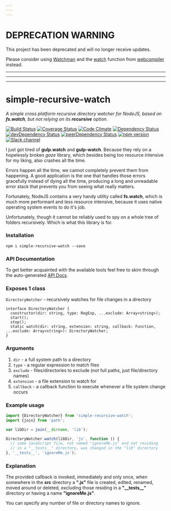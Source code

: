 ```yaml
---
---
---
```


# DEPRECATION WARNING

This project has been deprecated and will no longer receive updates.

Please consider using [Watchman](https://facebook.github.io/watchman/) and the
[watch](http://thealjey.github.io/webcompiler/global.html#watch) function from
[webcompiler](https://github.com/thealjey/webcompiler) instead.

---
---
---

# simple-recursive-watch
*A simple cross platform recursive directory watcher for NodeJS, based on __fs.watch__, but not relying on its
__recursive__ option.*

[![Build Status](https://travis-ci.org/thealjey/simple-recursive-watch.svg?branch=master)](https://travis-ci.org/thealjey/simple-recursive-watch)
[![Coverage Status](https://coveralls.io/repos/thealjey/simple-recursive-watch/badge.svg?branch=master&service=github)](https://coveralls.io/github/thealjey/simple-recursive-watch?branch=master)
[![Code Climate](https://codeclimate.com/github/thealjey/simple-recursive-watch/badges/gpa.svg)](https://codeclimate.com/github/thealjey/simple-recursive-watch)
[![Dependency Status](https://david-dm.org/thealjey/simple-recursive-watch.svg)](https://david-dm.org/thealjey/simple-recursive-watch)
[![devDependency Status](https://david-dm.org/thealjey/simple-recursive-watch/dev-status.svg)](https://david-dm.org/thealjey/simple-recursive-watch#info=devDependencies)
[![peerDependency Status](https://david-dm.org/thealjey/simple-recursive-watch/peer-status.svg)](https://david-dm.org/thealjey/simple-recursive-watch#info=peerDependencies)
[![npm version](https://badge.fury.io/js/simple-recursive-watch.svg)](http://badge.fury.io/js/simple-recursive-watch)
[![Slack channel](https://img.shields.io/badge/slack-watcher-blue.svg)](https://webcompiler.slack.com/messages/watcher)

I just got tired of **gulp.watch** and **gulp-watch**.
Because they rely on a hopelessly broken *gaze* library, which besides being too resource intensive for my liking, also
crashes all the time.

Errors happen all the time, we cannot completely prevent them from happening. A good application is the one that handles
those errors gracefully instead of dying all the time, producing a long and unreadable error stack that prevents you
from seeing what really matters.

Fortunately, NodeJS contains a very handy utility called **fs.watch**, which is much more performant and less resource
intensive, because it uses native operating system events to do it's job.

Unfortunately, though it cannot be reliably used to spy on a whole tree of folders recursively. Which is what this
library is for.
### Installation

```
npm i simple-recursive-watch --save
```

### API Documentation

To get better acquainted with the available tools feel free to skim through the auto-generated
[API Docs](https://rawgit.com/thealjey/simple-recursive-watch/master/docs/index.html).

### Exposes 1 class

`DirectoryWatcher` - recursively watches for file changes in a directory

```
interface DirectoryWatcher {
  constructor(dir: string, type: RegExp, ...exclude: Array<string>);
  start();
  stop();
  static watch(dir: string, extension: string, callback: Function, ...exclude: Array<string>): DirectoryWatcher;
}
```

### Arguments

1. `dir` - a full system path to a directory
2. `type` - a regular expression to match files
3. `exclude` - files/directories to exclude (not full paths, just file/directory names)
4. `extension` - a file extension to watch for
5. `callback` - a callback function to execute whenever a file system change occurs

### Example usage

```javascript
import {DirectoryWatcher} from 'simple-recursive-watch';
import {join} from 'path';

var libDir = join(__dirname, 'lib');

DirectoryWatcher.watch(libDir, 'js', function () {
  // some JavaScript file, not named "ignoreMe.js" and not residing
  // in a "__tests__" directory, was changed in the "lib" directory
}, '__tests__', 'ignoreMe.js');
```

### Explanation

The provided callback is invoked, immediately and only once, when somewhere in the __src__ directory a **".js"** file is
created, edited, renamed, moved around or deleted, excluding those residing in a **"\_\_tests\_\_"** directory or having
a name **"ignoreMe.js"**.

You can specify any number of file or directory names to ignore.